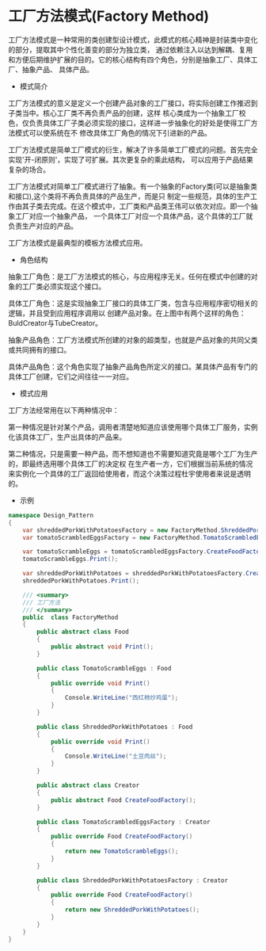 # 工厂方法模式(Factory Method)

工厂方法模式是一种常用的类创建型设计模式，此模式的核心精神是封装类中变化的部分，提取其中个性化善变的部分为独立类，
通过依赖注入以达到解耦、复用和方便后期维护扩展的目的。它的核心结构有四个角色，分别是抽象工厂、具体工厂、抽象产品、
具体产品。

- 模式简介

工厂方法模式的意义是定义一个创建产品对象的工厂接口，将实际创建工作推迟到子类当中。核心工厂类不再负责产品的创建，这样
核心类成为一个抽象工厂校色，仅负责具体工厂子类必须实现的接口，这样进一步抽象化的好处是使得工厂方法模式可以使系统在不
修改具体工厂角色的情况下引进新的产品。

工厂方法模式是简单工厂模式的衍生，解决了许多简单工厂模式的问题。首先完全实现'开-闭原则'，实现了可扩展。其次更复杂的乘此结构，
可以应用于产品结果复杂的场合。

工厂方法模式对简单工厂模式进行了抽象。有一个抽象的Factory类(可以是抽象类和接口),这个类将不再负责具体的产品生产，而是只
制定一些规范，具体的生产工作由其子类去完成。在这个模式中，工厂类和产品类王伟可以依次对应。即一个抽象工厂对应一个抽象产品，
一个具体工厂对应一个具体产品，这个具体的工厂就负责生产对应的产品。

工厂方法模式是最典型的模板方法模式应用。

- 角色结构

抽象工厂角色：是工厂方法模式的核心，与应用程序无关。任何在模式中创建的对象的工厂类必须实现这个接口。

具体工厂角色：这是实现抽象工厂接口的具体工厂类，包含与应用程序密切相关的逻辑，并且受到应用程序调用以
创建产品对象。在上图中有两个这样的角色：BuldCreator与TubeCreator。

抽象产品角色：工厂方法模式所创建的对象的超类型，也就是产品对象的共同父类或共同拥有的接口。

具体产品角色：这个角色实现了抽象产品角色所定义的接口。某具体产品有专门的具体工厂创建，它们之间往往一一对应。

- 模式应用

工厂方法经常用在以下两种情况中：

第一种情况是针对某个产品，调用者清楚地知道应该使用哪个具体工厂服务，实例化该具体工厂，生产出具体的产品来。

第二种情况，只是需要一种产品，而不想知道也不需要知道究竟是哪个工厂为生产的，即最终选用哪个具体工厂的决定权
在生产者一方，它们根据当前系统的情况来实例化一个具体的工厂返回给使用者，而这个决策过程杜宇使用者来说是透明的。

- 示例

```cs
namespace Design_Pattern
{
    var shreddedPorkWithPotatoesFactory = new FactoryMethod.ShreddedPorkWithPotatoesFactory();
    var tomatoScrambledEggsFactory = new FactoryMethod.TomatoScrambledEggsFactory();

    var tomatoScrambleEggs = tomatoScrambledEggsFactory.CreateFoodFactory();
    tomatoScrambleEggs.Print();

    var shreddedPorkWithPotatoes = shreddedPorkWithPotatoesFactory.CreateFoodFactory();
    shreddedPorkWithPotatoes.Print();

    /// <summary>
    /// 工厂方法
    /// </summary>
    public  class FactoryMethod
    {
        public abstract class Food
        {
            public abstract void Print();
        }

        public class TomatoScrambleEggs : Food
        {
            public override void Print()
            {
                Console.WriteLine("西红柿炒鸡蛋");
            }
        }

        public class ShreddedPorkWithPotatoes : Food
        {
            public override void Print()
            {
                Console.WriteLine("土豆肉丝");
            }
        }

        public abstract class Creator
        {
            public abstract Food CreateFoodFactory();
        }

        public class TomatoScrambledEggsFactory : Creator
        {
            public override Food CreateFoodFactory()
            {
                return new TomatoScrambleEggs();
            }
        }

        public class ShreddedPorkWithPotatoesFactory : Creator
        {
            public override Food CreateFoodFactory()
            {
                return new ShreddedPorkWithPotatoes();
            }
        }
    }
}
```
